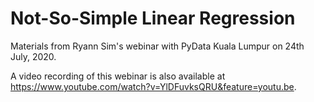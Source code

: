 # Not-So-Simple Linear Regression

Materials from Ryann Sim's webinar with PyData Kuala Lumpur on 24th July, 2020. 

A video recording of this webinar is also available at https://www.youtube.com/watch?v=YlDFuvksQRU&feature=youtu.be. 